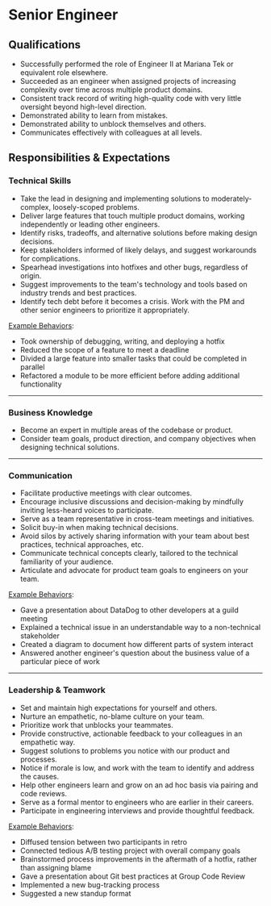 Senior Engineer
===============

## Qualifications

- Successfully performed the role of Engineer II at Mariana Tek or equivalent role elsewhere.
- Succeeded as an engineer when assigned projects of increasing complexity over time across multiple product domains.
- Consistent track record of writing high-quality code with very little oversight beyond high-level direction.
- Demonstrated ability to learn from mistakes.
- Demonstrated ability to unblock themselves and others.
- Communicates effectively with colleagues at all levels.

## Responsibilities & Expectations

### Technical Skills

- Take the lead in designing and implementing solutions to moderately-complex, loosely-scoped problems.
- Deliver large features that touch multiple product domains, working independently or leading other engineers.
- Identify risks, tradeoffs, and alternative solutions before making design decisions.
- Keep stakeholders informed of likely delays, and suggest workarounds for complications.
- Spearhead investigations into hotfixes and other bugs, regardless of origin.
- Suggest improvements to the team's technology and tools based on industry trends and best practices.
- Identify tech debt before it becomes a crisis. Work with the PM and other senior engineers to prioritize it appropriately.

[Example Behaviors](/README.md#example-behaviors):
- Took ownership of debugging, writing, and deploying a hotfix
- Reduced the scope of a feature to meet a deadline
- Divided a large feature into smaller tasks that could be completed in parallel
- Refactored a module to be more efficient before adding additional functionality

---
### Business Knowledge

- Become an expert in multiple areas of the codebase or product.
- Consider team goals, product direction, and company objectives when designing technical solutions.

---
### Communication

- Facilitate productive meetings with clear outcomes.
- Encourage inclusive discussions and decision-making by mindfully inviting less-heard voices to participate.
- Serve as a team representative in cross-team meetings and initiatives.
- Solicit buy-in when making technical decisions.
- Avoid silos by actively sharing information with your team about best practices, technical approaches, etc.
- Communicate technical concepts clearly, tailored to the technical familiarity of your audience.
- Articulate and advocate for product team goals to engineers on your team.

[Example Behaviors](/README.md#example-behaviors):
- Gave a presentation about DataDog to other developers at a guild meeting
- Explained a technical issue in an understandable way to a non-technical stakeholder
- Created a diagram to document how different parts of system interact
- Answered another engineer's question about the business value of a particular piece of work

---
### Leadership & Teamwork

- Set and maintain high expectations for yourself and others.
- Nurture an empathetic, no-blame culture on your team.
- Prioritize work that unblocks your teammates.
- Provide constructive, actionable feedback to your colleagues in an empathetic way.
- Suggest solutions to problems you notice with our product and processes.
- Notice if morale is low, and work with the team to identify and address the causes.
- Help other engineers learn and grow on an ad hoc basis via pairing and code reviews.
- Serve as a formal mentor to engineers who are earlier in their careers.
- Participate in engineering interviews and provide thoughtful feedback.

[Example Behaviors](/README.md#example-behaviors):
- Diffused tension between two participants in retro
- Connected tedious A/B testing project with overall company goals
- Brainstormed process improvements in the aftermath of a hotfix, rather than assigning blame
- Gave a presentation about Git best practices at Group Code Review
- Implemented a new bug-tracking process
- Suggested a new standup format
